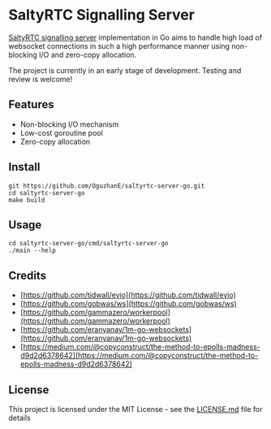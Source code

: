 
# SaltyRTC Signalling Server 
[SaltyRTC signalling server](https://github.com/saltyrtc/saltyrtc-meta/blob/master/Protocol.md) implementation in Go aims to handle high load of websocket connections in such a high performance manner using non-blocking I/O and zero-copy allocation.

The project is currently in an early stage of development. Testing and review is welcome!

## Features
- Non-blocking I/O mechanism
- Low-cost goroutine pool
- Zero-copy allocation

## Install
```
git https://github.com/OguzhanE/saltyrtc-server-go.git
cd saltyrtc-server-go
make build
```

## Usage
```
cd saltyrtc-server-go/cmd/saltyrtc-server-go
./main --help
```
## Credits
- [https://github.com/tidwall/evio](https://github.com/tidwall/evio)
- [https://github.com/gobwas/ws](https://github.com/gobwas/ws)
- [https://github.com/gammazero/workerpool](https://github.com/gammazero/workerpool)
- [https://github.com/eranyanay/1m-go-websockets](https://github.com/eranyanay/1m-go-websockets)
- [https://medium.com/@copyconstruct/the-method-to-epolls-madness-d9d2d6378642](https://medium.com/@copyconstruct/the-method-to-epolls-madness-d9d2d6378642)

## License

This project is licensed under the MIT License - see the  [LICENSE.md](https://github.com/OguzhanE/saltyrtc-server-go/blob/master/LICENSE)  file for details
